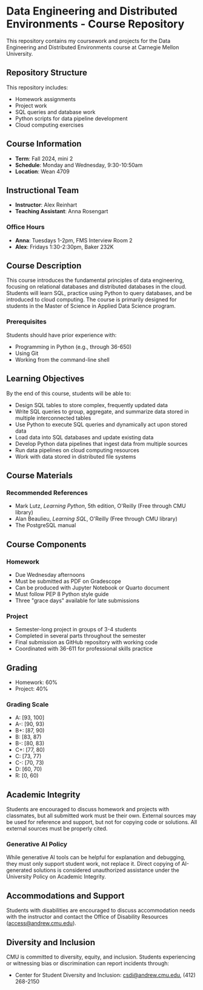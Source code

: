 # Data Engineering and Distributed Environments - Course Repository

This repository contains my coursework and projects for the Data Engineering and Distributed Environments course at Carnegie Mellon University.

## Repository Structure
This repository includes:
- Homework assignments
- Project work
- SQL queries and database work
- Python scripts for data pipeline development
- Cloud computing exercises

## Course Information
- **Term**: Fall 2024, mini 2
- **Schedule**: Monday and Wednesday, 9:30-10:50am
- **Location**: Wean 4709

## Instructional Team
- **Instructor**: Alex Reinhart
- **Teaching Assistant**: Anna Rosengart

### Office Hours
- **Anna**: Tuesdays 1-2pm, FMS Interview Room 2
- **Alex**: Fridays 1:30-2:30pm, Baker 232K

## Course Description
This course introduces the fundamental principles of data engineering, focusing on relational databases and distributed databases in the cloud. Students will learn SQL, practice using Python to query databases, and be introduced to cloud computing. The course is primarily designed for students in the Master of Science in Applied Data Science program.

### Prerequisites
Students should have prior experience with:
- Programming in Python (e.g., through 36-650)
- Using Git
- Working from the command-line shell

## Learning Objectives
By the end of this course, students will be able to:
- Design SQL tables to store complex, frequently updated data
- Write SQL queries to group, aggregate, and summarize data stored in multiple interconnected tables
- Use Python to execute SQL queries and dynamically act upon stored data
- Load data into SQL databases and update existing data
- Develop Python data pipelines that ingest data from multiple sources
- Run data pipelines on cloud computing resources
- Work with data stored in distributed file systems

## Course Materials
### Recommended References
- Mark Lutz, *Learning Python*, 5th edition, O'Reilly (Free through CMU library)
- Alan Beaulieu, *Learning SQL*, O'Reilly (Free through CMU library)
- The PostgreSQL manual

## Course Components

### Homework
- Due Wednesday afternoons
- Must be submitted as PDF on Gradescope
- Can be produced with Jupyter Notebook or Quarto document
- Must follow PEP 8 Python style guide
- Three "grace days" available for late submissions

### Project
- Semester-long project in groups of 3-4 students
- Completed in several parts throughout the semester
- Final submission as GitHub repository with working code
- Coordinated with 36-611 for professional skills practice

## Grading
- Homework: 60%
- Project: 40%

### Grading Scale
- A: [93, 100]
- A-: [90, 93)
- B+: [87, 90)
- B: [83, 87)
- B-: [80, 83)
- C+: [77, 80)
- C: [73, 77)
- C-: [70, 73)
- D: [60, 70)
- R: [0, 60)

## Academic Integrity
Students are encouraged to discuss homework and projects with classmates, but all submitted work must be their own. External sources may be used for reference and support, but not for copying code or solutions. All external sources must be properly cited.

### Generative AI Policy
While generative AI tools can be helpful for explanation and debugging, they must only support student work, not replace it. Direct copying of AI-generated solutions is considered unauthorized assistance under the University Policy on Academic Integrity.

## Accommodations and Support
Students with disabilities are encouraged to discuss accommodation needs with the instructor and contact the Office of Disability Resources (access@andrew.cmu.edu).

## Diversity and Inclusion
CMU is committed to diversity, equity, and inclusion. Students experiencing or witnessing bias or discrimination can report incidents through:
- Center for Student Diversity and Inclusion: csdi@andrew.cmu.edu, (412) 268-2150
